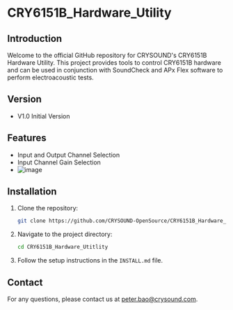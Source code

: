 # CRY6151B_Hardware_Utility

## Introduction
Welcome to the official GitHub repository for CRYSOUND's CRY6151B Hardware Utility. This project provides tools to control CRY6151B hardware and can be used in conjunction with SoundCheck and APx Flex software to perform electroacoustic tests.

## Version
- V1.0      Initial Version

## Features
- Input and Output Channel Selection
- Input Channel Gain Selection
- ![image](https://github.com/user-attachments/assets/48792b1b-18a8-4d78-977c-26dbfa9a8d2e)


## Installation
1. Clone the repository:
    ```bash
    git clone https://github.com/CRYSOUND-OpenSource/CRY6151B_Hardware_Utitlity.git
    ```
2. Navigate to the project directory:
    ```bash
    cd CRY6151B_Hardware_Utitlity
    ```
3. Follow the setup instructions in the `INSTALL.md` file.



## Contact
For any questions, please contact us at [peter.bao@crysound.com](mailto:peter.bao@crysound.com).
